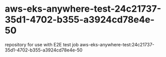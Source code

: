 # aws-eks-anywhere-test-24c21737-35d1-4702-b355-a3924cd78e4e-50
repository for use with E2E test job aws-eks-anywhere-test:24c21737-35d1-4702-b355-a3924cd78e4e-50
